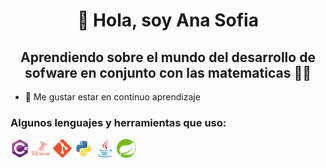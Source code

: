 <h1 align="center">👋 Hola, soy Ana Sofia </h1>
<h2 align="center"> Aprendiendo sobre el mundo del desarrollo de sofware en conjunto con las matematicas 👨‍💻</h2> 

- 🍂 Me gustar estar en continuo aprendizaje

<h3>Algunos lenguajes y herramientas que uso:</h3>
<p>
   <img align="center" src="https://github.com/devicons/devicon/blob/v2.15.1/icons/csharp/csharp-original.svg" alt="csharp" height="auto" width="30"/>
  <img align="center" src="https://github.com/devicons/devicon/blob/v2.15.1/icons/microsoftsqlserver/microsoftsqlserver-plain-wordmark.svg" alt="csharp" height="auto" width="30"/>
  <img align="center" src="https://github.com/devicons/devicon/blob/v2.15.1/icons/git/git-original.svg" alt="csharp" height="auto" width="30"/>
    <img align="center" src="https://github.com/devicons/devicon/blob/v2.15.1/icons/python/python-original.svg" height="auto" width="30"/>
   <img align="center" src="https://github.com/devicons/devicon/blob/v2.15.1/icons/java/java-original.svg" height="auto" width="30"/>
   <img align="center" src="https://github.com/devicons/devicon/blob/v2.15.1/icons/spring/spring-original.svg" height="auto" width="30"/>
</p>

